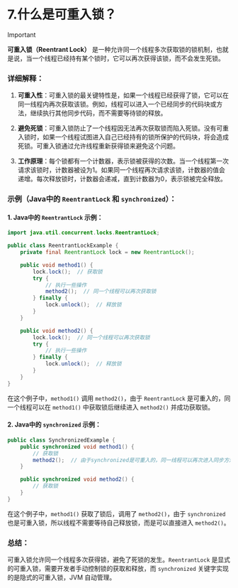 # 7.什么是可重入锁？

> [!important]
>
> **可重入锁（Reentrant Lock）** 是一种允许同一个线程多次获取锁的锁机制，也就是说，当一个线程已经持有某个锁时，它可以再次获得该锁，而不会发生死锁。

### 详细解释：
1. **可重入性**：可重入锁的最关键特性是，如果一个线程已经获得了锁，它可以在同一线程内再次获取该锁。例如，线程可以进入一个已经同步的代码块或方法，继续执行其他同步代码，而不需要等待锁的释放。
   
2. **避免死锁**：可重入锁防止了一个线程因无法再次获取锁而陷入死锁。没有可重入锁时，如果一个线程试图进入自己已经持有的锁所保护的代码块，将会造成死锁。可重入锁通过允许线程重新获得锁来避免这个问题。

3. **工作原理**：每个锁都有一个计数器，表示锁被获得的次数。当一个线程第一次请求该锁时，计数器被设为1。如果同一个线程再次请求该锁，计数器的值会递增。每次释放锁时，计数器会递减，直到计数器为0，表示锁被完全释放。

### 示例（Java中的 `ReentrantLock` 和 `synchronized`）：

#### 1. **Java中的 `ReentrantLock` 示例**：
   ```java
   import java.util.concurrent.locks.ReentrantLock;

   public class ReentrantLockExample {
       private final ReentrantLock lock = new ReentrantLock();

       public void method1() {
           lock.lock();  // 获取锁
           try {
               // 执行一些操作
               method2();  // 同一个线程可以再次获取锁
           } finally {
               lock.unlock();  // 释放锁
           }
       }

       public void method2() {
           lock.lock();  // 同一个线程可以再次获取锁
           try {
               // 执行一些操作
           } finally {
               lock.unlock();  // 释放锁
           }
       }
   }
   ```
   在这个例子中，`method1()` 调用 `method2()`，由于 `ReentrantLock` 是可重入的，同一个线程可以在 `method1()` 中获取锁后继续进入 `method2()` 并成功获取锁。

#### 2. **Java中的 `synchronized` 示例**：
   ```java
   public class SynchronizedExample {
       public synchronized void method1() {
           // 获取锁
           method2();  // 由于synchronized是可重入的，同一线程可以再次进入同步方法
       }

       public synchronized void method2() {
           // 获取锁
       }
   }
   ```
   在这个例子中，`method1()` 获取了锁后，调用了 `method2()`，由于 `synchronized` 也是可重入锁，所以线程不需要等待自己释放锁，而是可以直接进入 `method2()`。

### 总结：
可重入锁允许同一个线程多次获得锁，避免了死锁的发生。`ReentrantLock` 是显式的可重入锁，需要开发者手动控制锁的获取和释放，而 `synchronized` 关键字实现的是隐式的可重入锁，JVM 自动管理。